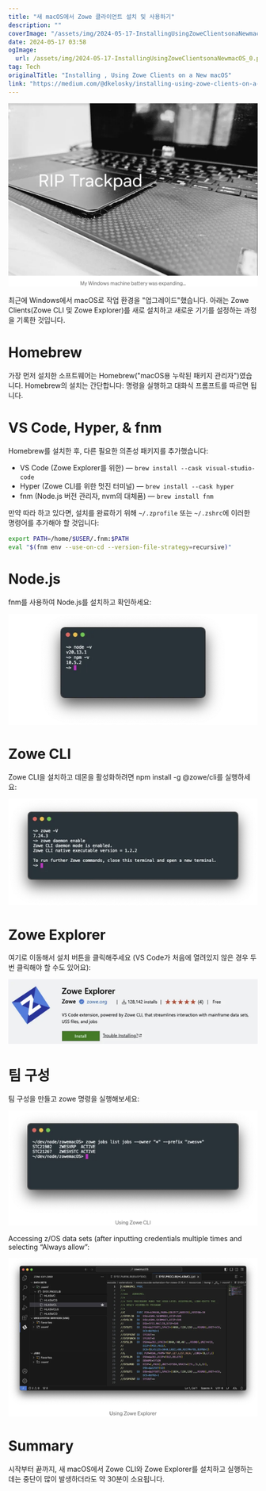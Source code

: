 ```yaml
---
title: "새 macOS에서 Zowe 클라이언트 설치 및 사용하기"
description: ""
coverImage: "/assets/img/2024-05-17-InstallingUsingZoweClientsonaNewmacOS_0.png"
date: 2024-05-17 03:58
ogImage: 
  url: /assets/img/2024-05-17-InstallingUsingZoweClientsonaNewmacOS_0.png
tag: Tech
originalTitle: "Installing , Using Zowe Clients on a New macOS"
link: "https://medium.com/@dkelosky/installing-using-zowe-clients-on-a-new-macos-d038743885d5"
---
```



<img src="/assets/img/2024-05-17-InstallingUsingZoweClientsonaNewmacOS_0.png" />

최근에 Windows에서 macOS로 작업 환경을 "업그레이드"했습니다. 아래는 Zowe Clients(Zowe CLI 및 Zowe Explorer)를 새로 설치하고 새로운 기기를 설정하는 과정을 기록한 것입니다.

# Homebrew

가장 먼저 설치한 소프트웨어는 Homebrew("macOS용 누락된 패키지 관리자")였습니다. Homebrew의 설치는 간단합니다: 명령을 실행하고 대화식 프롬프트를 따르면 됩니다.

<div class="content-ad"></div>

# VS Code, Hyper, & fnm

Homebrew를 설치한 후, 다른 필요한 의존성 패키지를 추가했습니다:

- VS Code (Zowe Explorer를 위한) — `brew install --cask visual-studio-code`
- Hyper (Zowe CLI를 위한 멋진 터미널) — `brew install --cask hyper`
- fnm (Node.js 버전 관리자, nvm의 대체품) — `brew install fnm`

만약 따라 하고 있다면, 설치를 완료하기 위해 `~/.zprofile` 또는 `~/.zshrc`에 이러한 명령어를 추가해야 할 것입니다:

<div class="content-ad"></div>

```sh
export PATH=/home/$USER/.fnm:$PATH 
eval "$(fnm env --use-on-cd --version-file-strategy=recursive)"
```

# Node.js

fnm를 사용하여 Node.js를 설치하고 확인하세요:

![이미지](/assets/img/2024-05-17-InstallingUsingZoweClientsonaNewmacOS_1.png)


<div class="content-ad"></div>

# Zowe CLI

Zowe CLI을 설치하고 데몬을 활성화하려면 npm install -g @zowe/cli를 실행하세요:

![이미지](/assets/img/2024-05-17-InstallingUsingZoweClientsonaNewmacOS_2.png)

# Zowe Explorer

<div class="content-ad"></div>

여기로 이동해서 설치 버튼을 클릭해주세요 (VS Code가 처음에 열려있지 않은 경우 두 번 클릭해야 할 수도 있어요):

![이미지](/assets/img/2024-05-17-InstallingUsingZoweClientsonaNewmacOS_3.png)

# 팀 구성

팀 구성을 만들고 zowe 명령을 실행해보세요:

<div class="content-ad"></div>


![Screenshot 1](/assets/img/2024-05-17-InstallingUsingZoweClientsonaNewmacOS_4.png)

Accessing z/OS data sets (after inputting credentials multiple times and selecting “Always allow”:

![Screenshot 2](/assets/img/2024-05-17-InstallingUsingZoweClientsonaNewmacOS_5.png)

# Summary


<div class="content-ad"></div>

시작부터 끝까지, 새 macOS에서 Zowe CLI와 Zowe Explorer를 설치하고 실행하는 데는 중단이 많이 발생하더라도 약 30분이 소요됩니다.